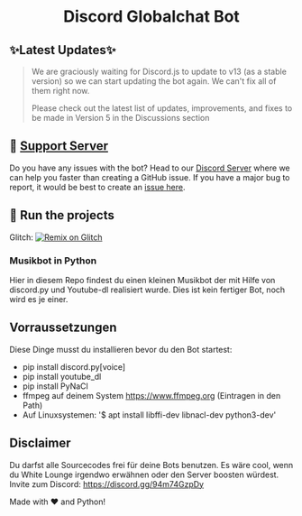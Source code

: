 <h1 align="center"> Discord Globalchat Bot </h1>
<p align="center"></p>

## ✨Latest Updates✨

> We are graciously waiting for Discord.js to update to v13 (as a stable version) so we can start updating the bot again. We can't fix all of them right now.
>
> Please check out the latest list of updates, improvements, and fixes to be made in Version 5 in the Discussions section

## 📝 [Support Server](https://discord.gg/94m74GzpDy)

Do you have any issues with the bot? Head to our [Discord Server](https://discord.gg/94m74GzpDy) where we can help you faster than creating a GitHub issue. If you have a major bug to report, it would be best to create an [issue here](https://github.com/BlxckClient/globalchat-open-source/issues).

## 💨 Run the projects

Glitch: [![Remix on Glitch](https://cdn.glitch.com/2703baf2-b643-4da7-ab91-7ee2a2d00b5b%2Fremix-button.svg)](https://glitch.com/edit/#!/import/github/BlxckClient/globalchat-open-source)

### Musikbot in Python

Hier in diesem Repo findest du einen kleinen Musikbot der mit Hilfe von discord.py 
und Youtube-dl realisiert wurde. Dies ist kein fertiger Bot, noch wird es je einer.



## Vorraussetzungen

Diese Dinge musst du installieren bevor du den Bot startest:

- pip install discord.py[voice]
- pip install youtube_dl
- pip install PyNaCl
- ffmpeg auf deinem System https://www.ffmpeg.org (Eintragen in den Path)
- Auf Linuxsystemen: '$ apt install libffi-dev libnacl-dev python3-dev'


## Disclaimer

Du darfst alle Sourcecodes frei für deine Bots benutzen.
Es wäre cool, wenn du White Lounge irgendwo erwähnen oder den Server boosten würdest.
Invite zum Discord: https://discord.gg/94m74GzpDy

Made with :heart: and Python!

